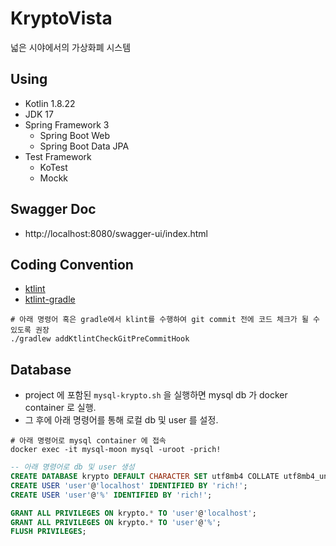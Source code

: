 # KryptoVista
넓은 시야에서의 가상화폐 시스템


## Using
- Kotlin 1.8.22
- JDK 17
- Spring Framework 3
    - Spring Boot Web
    - Spring Boot Data JPA
- Test Framework
    - KoTest
    - Mockk

## Swagger Doc
- http://localhost:8080/swagger-ui/index.html

## Coding Convention
- [ktlint](https://github.com/jlleitschuh/ktlint-gradle)
- [ktlint-gradle](https://github.com/jlleitschuh/ktlint-gradle)

```shell
# 아래 명령어 혹은 gradle에서 klint를 수행하여 git commit 전에 코드 체크가 될 수 있도록 권장
./gradlew addKtlintCheckGitPreCommitHook
```

## Database
- project 에 포함된 `mysql-krypto.sh` 을 실행하면 mysql db 가 docker container 로 실행.
- 그 후에 아래 명령어를 통해 로컬 db 및 user 를 설정.

```shell
# 아래 명령어로 mysql container 에 접속
docker exec -it mysql-moon mysql -uroot -prich!
```

```sql
-- 아래 명령어로 db 및 user 생성
CREATE DATABASE krypto DEFAULT CHARACTER SET utf8mb4 COLLATE utf8mb4_unicode_ci;
CREATE USER 'user'@'localhost' IDENTIFIED BY 'rich!';
CREATE USER 'user'@'%' IDENTIFIED BY 'rich!';

GRANT ALL PRIVILEGES ON krypto.* TO 'user'@'localhost';
GRANT ALL PRIVILEGES ON krypto.* TO 'user'@'%';
FLUSH PRIVILEGES;
```

